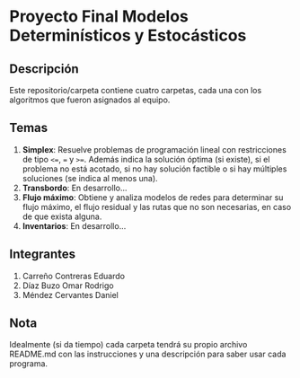 # Proyecto Final Modelos Determinísticos y Estocásticos  

## Descripción
Este repositorio/carpeta contiene cuatro carpetas, cada una con los algoritmos que fueron asignados al equipo.

## Temas
1. **Simplex**: Resuelve problemas de programación lineal con restricciones de tipo `<=`, `=` y `>=`. Además indica la solución óptima (si existe), si el problema no está acotado, si no hay solución factible o si hay múltiples soluciones (se indica al menos una).
2. **Transbordo**: En desarrollo...
3. **Flujo máximo**: Obtiene y analiza modelos de redes para determinar su flujo máximo, el flujo residual y las rutas que no son necesarias, en caso de que exista alguna.
4. **Inventarios**: En desarrollo...

## Integrantes
1. Carreño Contreras Eduardo
2. Díaz Buzo Omar Rodrigo
3. Méndez Cervantes Daniel

## Nota
Idealmente (si da tiempo) cada carpeta tendrá su propio archivo README.md con las instrucciones y una descripción para saber usar cada programa.
